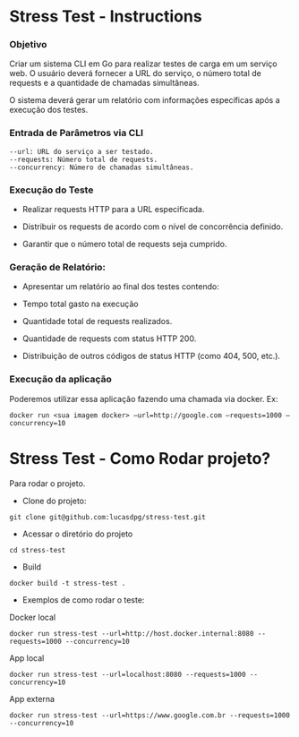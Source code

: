 # Stress Test - Instructions


### Objetivo

Criar um sistema CLI em Go para realizar testes de carga em um serviço web. O usuário deverá fornecer a URL do serviço, o número total de requests e a quantidade de chamadas simultâneas.

O sistema deverá gerar um relatório com informações específicas após a execução dos testes.


### Entrada de Parâmetros via CLI

```
--url: URL do serviço a ser testado.
--requests: Número total de requests.
--concurrency: Número de chamadas simultâneas.
```

### Execução do Teste

- Realizar requests HTTP para a URL especificada.

- Distribuir os requests de acordo com o nível de concorrência definido.

- Garantir que o número total de requests seja cumprido.


### Geração de Relatório:

- Apresentar um relatório ao final dos testes contendo:
  
- Tempo total gasto na execução

- Quantidade total de requests realizados.

- Quantidade de requests com status HTTP 200.

- Distribuição de outros códigos de status HTTP (como 404, 500, etc.).


### Execução da aplicação

Poderemos utilizar essa aplicação fazendo uma chamada via docker. Ex:

```
docker run <sua imagem docker> —url=http://google.com —requests=1000 —concurrency=10
```

# Stress Test - Como Rodar projeto?

Para rodar o projeto.

- Clone do projeto:
```
git clone git@github.com:lucasdpg/stress-test.git
```

- Acessar o diretório do projeto
```
cd stress-test
```

- Build
```
docker build -t stress-test .
```

- Exemplos de como rodar o teste:

Docker local
```
docker run stress-test --url=http://host.docker.internal:8080 --requests=1000 --concurrency=10
```

App local
```
docker run stress-test --url=localhost:8080 --requests=1000 --concurrency=10
```

App externa
```
docker run stress-test --url=https://www.google.com.br --requests=1000 --concurrency=10
```
